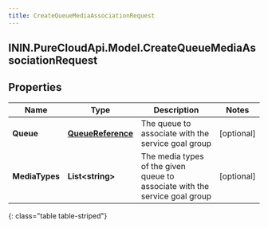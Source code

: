 ```yaml
---
title: CreateQueueMediaAssociationRequest
---
```

## ININ.PureCloudApi.Model.CreateQueueMediaAssociationRequest

## Properties

|Name | Type | Description | Notes|
|------------ | ------------- | ------------- | -------------|
| **Queue** | [**QueueReference**](QueueReference.html) | The queue to associate with the service goal group | [optional] |
| **MediaTypes** | **List&lt;string&gt;** | The media types of the given queue to associate with the service goal group | [optional] |
{: class="table table-striped"}


